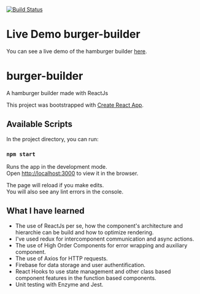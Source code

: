 [![Build Status](https://travis-ci.org/d-klotz/burger-builder.svg?branch=master)](https://travis-ci.org/d-klotz/burger-builder)

# Live Demo burger-builder
You can see a live demo of the hamburger builder [here](https://burger-builder-7c023.web.app/).

# burger-builder
A hamburger builder made with ReactJs
    
This project was bootstrapped with [Create React App](https://github.com/facebook/create-react-app).

## Available Scripts

In the project directory, you can run:

### `npm start`

Runs the app in the development mode.<br>
Open [http://localhost:3000](http://localhost:3000) to view it in the browser.

The page will reload if you make edits.<br>
You will also see any lint errors in the console.

## What I have learned

- The use of ReactJs per se, how the component's architecture and hierarchie can be build and how to optimize rendering.
- I've used redux for intercomponent communication and async actions.
- The use of High Order Components for error wrapping and auxiliary component.
- The use of Axios for HTTP requests.
- Firebase for data storage and user authentification.
- React Hooks to use state management and other class based component features in the function based components.
- Unit testing with Enzyme and Jest.